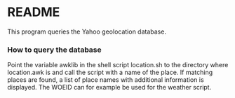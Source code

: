 # README #

This program queries the Yahoo geolocation database.

### How to query the database ###

Point the variable awklib in the shell script location.sh to the
directory where location.awk is and call the script with a name of
the place. If matching places are found, a list of place names with
additional information is displayed. The WOEID can for example be
used for the weather script.
